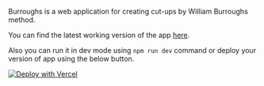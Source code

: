 Burroughs is a web application for creating cut-ups by William Burroughs method.

You can find the latest working version of the app [here](https://burroughs.uspensky.space/).

Also you can run it in dev mode using `npm run dev` command or deploy your version of app using the below button.

[![Deploy with Vercel](https://vercel.com/button)](https://vercel.com/import/git?s=https%3A%2F%2Fgithub.com%2Fflurescein%2Fburroughs&env=analyticsID)

